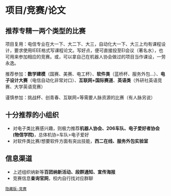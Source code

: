 # 项目/竞赛/论文

## 推荐专精一两个类型的比赛

项目复用：电信专业在大一下、大二下、大三，自动化大一下、大三上均有课程设计，要求使用IEEE格式写课程论文。写好点，便可直接投至EI会议（著名水），也可用来参加相应的竞赛。或，可以拿自己在机器人协会做过的项目当作课设，一劳永逸。

推荐参加：**数学建模**（国赛、美赛、电工杯）、**软件类**（蓝桥杯、服务外包...）、**电子设计大赛**（电信自动化非常对口）、**互联网+国际赛道**、**英语类**（外研社英语竞赛、大学英语竞赛）

谨慎参加：挑战杯、创青春、互联网+等需要人脉资源的比赛（有人脉另说）

## 十分推荐的小组织

- 对电子类比赛感兴趣，则极力推荐**机器人协会、206车队、电子爱好者协会(物信学院)**，总体机协>车队>电子爱好
- 对软件类比赛/想要软件方面有突出技能，**西二在线、服务外包实验室**

## 信息渠道

- 上述组织纳新等**百团纳新活动、段群通知、宣传海报**
- 竞赛信息**查询官网**，校内自行找对应群聊

[`隐藏版-竞赛`](/隐藏版/竞赛.md)